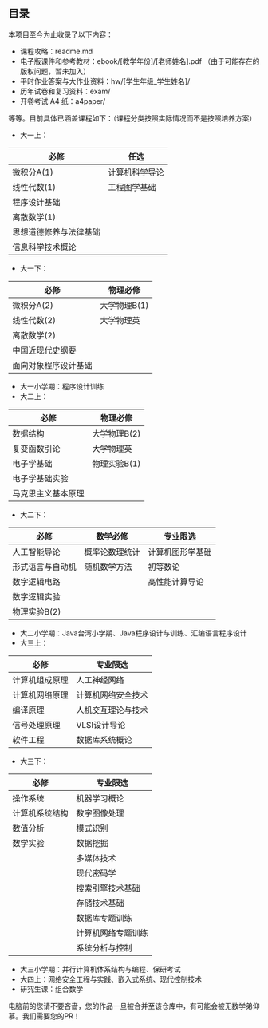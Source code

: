 ## 目录

本项目至今为止收录了以下内容：

- 课程攻略：readme.md
- 电子版课件和参考教材：ebook/[教学年份]/[老师姓名].pdf （由于可能存在的版权问题，暂未加入）
- 平时作业答案与大作业资料：hw/[学生年级_学生姓名]/
- 历年试卷和复习资料：exam/
- 开卷考试 A4 纸：a4paper/

等等。目前具体已涵盖课程如下：（课程分类按照实际情况而不是按照培养方案）

- 大一上：

| 必修                   | 任选           |
| ---------------------- | -------------- |
| 微积分A(1)             | 计算机科学导论 |
| 线性代数(1)            | 工程图学基础   |
| 程序设计基础           |                |
| 离散数学(1)            |                |
| 思想道德修养与法律基础 |                |
| 信息科学技术概论       |                |

- 大一下：

| 必修                 | 物理必修     |
| -------------------- | ------------ |
| 微积分A(2)           | 大学物理B(1) |
| 线性代数(2)          | 大学物理英   |
| 离散数学(2)          |              |
| 中国近现代史纲要     |              |
| 面向对象程序设计基础 |              |

- 大一小学期：程序设计训练
- 大二上：

| 必修               | 物理必修     |
| ------------------ | ------------ |
| 数据结构           | 大学物理B(2) |
| 复变函数引论       | 大学物理英   |
| 电子学基础         | 物理实验B(1) |
| 电子学基础实验     |              |
| 马克思主义基本原理 |              |

- 大二下：

| 必修             | 数学必修       | 专业限选         |
| ---------------- | -------------- | ---------------- |
| 人工智能导论     | 概率论数理统计 | 计算机图形学基础 |
| 形式语言与自动机 | 随机数学方法   | 初等数论         |
| 数字逻辑电路     |                | 高性能计算导论   |
| 数字逻辑实验     |                |                  |
| 物理实验B(2)     |                |                  |

- 大二小学期：Java台湾小学期、Java程序设计与训练、汇编语言程序设计
- 大三上：

| 必修           | 专业限选           |
| -------------- | ------------------ |
| 计算机组成原理 | 人工神经网络       |
| 计算机网络原理 | 计算机网络安全技术 |
| 编译原理       | 人机交互理论与技术 |
| 信号处理原理   | VLSI设计导论       |
| 软件工程       | 数据库系统概论     |

- 大三下：

| 必修           | 专业限选           |
| -------------- | ------------------ |
| 操作系统       | 机器学习概论       |
| 计算机系统结构 | 数字图像处理       |
| 数值分析       | 模式识别           |
| 数学实验       | 数据挖掘           |
|                | 多媒体技术         |
|                | 现代密码学         |
|                | 搜索引擎技术基础   |
|                | 存储技术基础       |
|                | 数据库专题训练     |
|                | 计算机网络专题训练 |
|                | 系统分析与控制     |


- 大三小学期：并行计算机体系结构与编程、保研考试
- 大四上：网络安全工程与实践、嵌入式系统、现代控制技术
- 研究生课：组合数学

电脑前的您请不要吝啬，您的作品一旦被合并至该仓库中，有可能会被无数学弟仰慕。我们需要您的PR！
